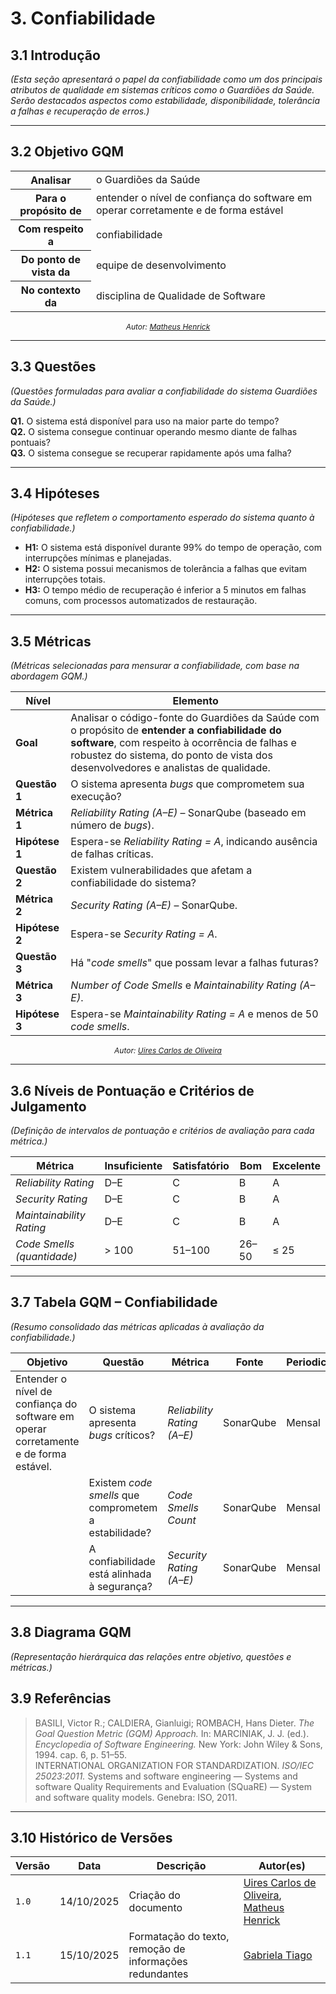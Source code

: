 # 3. Confiabilidade

## 3.1 Introdução
*(Esta seção apresentará o papel da confiabilidade como um dos principais atributos de qualidade em sistemas críticos como o Guardiões da Saúde. Serão destacados aspectos como estabilidade, disponibilidade, tolerância a falhas e recuperação de erros.)*

---

## 3.2 Objetivo GQM

<table>
  <tr><th>Analisar</th><td>o Guardiões da Saúde</td></tr>
  <tr><th>Para o propósito de</th><td>entender o nível de confiança do software em operar corretamente e de forma estável</td></tr>
  <tr><th>Com respeito a</th><td>confiabilidade</td></tr>
  <tr><th>Do ponto de vista da</th><td>equipe de desenvolvimento</td></tr>
  <tr><th>No contexto da</th><td>disciplina de Qualidade de Software</td></tr>
</table>

<div align="center">
  <span style="font-size: 12px; font-style: italic;">
    Autor: <a href="https://github.com/MatheusHenrickSantos">Matheus Henrick</a>
  </span>
</div>

---

## 3.3 Questões
*(Questões formuladas para avaliar a confiabilidade do sistema Guardiões da Saúde.)*

**Q1.** O sistema está disponível para uso na maior parte do tempo?  
**Q2.** O sistema consegue continuar operando mesmo diante de falhas pontuais?  
**Q3.** O sistema consegue se recuperar rapidamente após uma falha?

---

## 3.4 Hipóteses
*(Hipóteses que refletem o comportamento esperado do sistema quanto à confiabilidade.)*

- **H1:** O sistema está disponível durante 99% do tempo de operação, com interrupções mínimas e planejadas.  
- **H2:** O sistema possui mecanismos de tolerância a falhas que evitam interrupções totais.  
- **H3:** O tempo médio de recuperação é inferior a 5 minutos em falhas comuns, com processos automatizados de restauração.

---

## 3.5 Métricas
*(Métricas selecionadas para mensurar a confiabilidade, com base na abordagem GQM.)*

| Nível | Elemento |
|-------|-----------|
| **Goal** | Analisar o código-fonte do Guardiões da Saúde com o propósito de **entender a confiabilidade do software**, com respeito à ocorrência de falhas e robustez do sistema, do ponto de vista dos desenvolvedores e analistas de qualidade. |
| **Questão 1** | O sistema apresenta _bugs_ que comprometem sua execução? |
| **Métrica 1** | _Reliability Rating (A–E)_ – SonarQube (baseado em número de _bugs_). |
| **Hipótese 1** | Espera-se _Reliability Rating = A_, indicando ausência de falhas críticas. |
| **Questão 2** | Existem vulnerabilidades que afetam a confiabilidade do sistema? |
| **Métrica 2** | _Security Rating (A–E)_ – SonarQube. |
| **Hipótese 2** | Espera-se _Security Rating = A_. |
| **Questão 3** | Há "_code smells_" que possam levar a falhas futuras? |
| **Métrica 3** | _Number of Code Smells_ e _Maintainability Rating (A–E)_. |
| **Hipótese 3** | Espera-se _Maintainability Rating = A_ e menos de 50 _code smells_. |

<div align="center">
  <span style="font-size: 12px; font-style: italic;">
    Autor: <a href="https://github.com/uires2023">Uires Carlos de Oliveira</a>
  </span>
</div>

---

## 3.6 Níveis de Pontuação e Critérios de Julgamento
*(Definição de intervalos de pontuação e critérios de avaliação para cada métrica.)*

| Métrica | Insuficiente | Satisfatório | Bom | Excelente |
|----------|---------------|--------------|------|------------|
| _Reliability Rating_ | D–E | C | B | A |
| _Security Rating_ | D–E | C | B | A |
| _Maintainability Rating_ | D–E | C | B | A |
| _Code Smells (quantidade)_ | > 100 | 51–100 | 26–50 | ≤ 25 |

---

## 3.7 Tabela GQM – Confiabilidade
*(Resumo consolidado das métricas aplicadas à avaliação da confiabilidade.)*

| Objetivo | Questão | Métrica | Fonte | Periodicidade | Alvo |
|-----------|----------|----------|--------|----------------|------|
| Entender o nível de confiança do software em operar corretamente e de forma estável. | O sistema apresenta _bugs_ críticos? | _Reliability Rating (A–E)_ | SonarQube | Mensal | A |
| | Existem _code smells_ que comprometem a estabilidade? | _Code Smells Count_ | SonarQube | Mensal | < 50 |
| | A confiabilidade está alinhada à segurança? | _Security Rating (A–E)_ | SonarQube | Mensal | A |

---

## 3.8 Diagrama GQM
*(Representação hierárquica das relações entre objetivo, questões e métricas.)*


## 3.9 Referências

> BASILI, Victor R.; CALDIERA, Gianluigi; ROMBACH, Hans Dieter. *The Goal Question Metric (GQM) Approach.* In: MARCINIAK, J. J. (ed.). *Encyclopedia of Software Engineering.* New York: John Wiley & Sons, 1994. cap. 6, p. 51–55.  
> INTERNATIONAL ORGANIZATION FOR STANDARDIZATION. *ISO/IEC 25023:2011.* Systems and software engineering — Systems and software Quality Requirements and Evaluation (SQuaRE) — System and software quality models. Genebra: ISO, 2011.

---

## 3.10 Histórico de Versões

| Versão | Data | Descrição | Autor(es) |
|--------|------|------------|------------|
| `1.0` | 14/10/2025 | Criação do documento | [Uires Carlos de Oliveira](https://github.com/uires2023), [Matheus Henrick](https://github.com/MatheusHenrickSantos) |
| `1.1` | 15/10/2025 | Formatação do texto, remoção de informações redundantes | [Gabriela Tiago](https://github.com/GabrielaTiago) |
